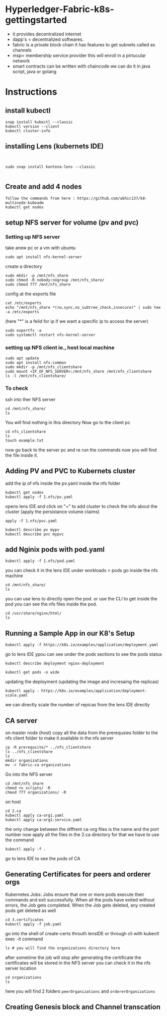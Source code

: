 # Hyperledger-Fabric-k8s-gettingstarted
* it provides decentralized internet
* dapp's  = decentralized softwares.
* fabric is a private block chain it has features to get subnets called as channels
* msp= membership service provider this will enroll in a pirtucular network
* smart contracts can be written with chaincode we can do it in java script, java or golang
# Instructions
## install kubectl 
```
snap install kubectl --classic
kubectl version --client
kubectl cluster-info
```
## installing Lens (kubernets IDE)

```


sudo snap install kontena-lens --classic


```

## Create and add 4 nodes
```
follow the commands from here : https://github.com/abhic137/k8-multinode-kubeadm
kubectl get nodes
```
## setup NFS server for volume (pv and pvc)
### Setting up NFS server
take anew pc or a vm with ubuntu
```
sudo apt install nfs-kernel-server

```
create a directory
```
sudo mkdir -p /mnt/nfs_share
sudo chmod -R nobody:nogroup /mnt/nfs_share/
sudo chmod 777 /mnt/nfs_share
```
config at the exports file
```
cat /etc/exports
echo "/mnt/nfs_share *(rw,sync,no_subtree_check,insecure)" | sudo tee -a /etc/exports
```
(here "*" is a feild for ip if we want a specific ip to access the server)
```
sudo exportfs -a
sudo systemctl restart nfs-kernel-server
```
### setting up NFS client ie., host local machine
```
sudo apt update
sudo apt install nfs-common
sudo mkdir -p /mnt/nfs_clientshare
sudo mount <IP_OF_NFS_SERVER>:/mnt/nfs_share /mnt/nfs_clientshare
ls -l /mnt/nfs_clientshare/

```
### To check 
ssh into ther NFS server
```
cd /mnt/nfs_share/
ls
```
You will find nothing in this directory
Now go to the client pc 
```
cd nfs_clientshare
ls
touch example.txt
```
now go back to the server pc and re run the commands now you will find the file inside it.

## Adding PV and PVC to Kubernets cluster
add the ip of nfs inside the pv.yaml inside the nfs folder
```
kubectl get nodes
kubectl apply -f 1.nfs/pv.yaml

```
opens lens IDE and click on "+" to add cluster to check the info about the cluster
(apply the persistance volume claims)
```
apply -f 1.nfs/pvc.yaml
```
```
kubectl describe pv mypv
kubectl describe pvc mypvc

```

## add Nginix pods with pod.yaml
```
kubectl apply -f 1.nfs/pod.yaml
```
you can check it in the lens IDE under workloads > pods
go inside the nfs machine
```
cd /mnt/nfs_share/
ls
```
you can use lens to directly open the pod. or use the CLI to get inside the pod you can see the nfs files inside the pod.
```
cd /usr/share/nginx/html/
ls
```
## Running a Sample App in our K8's Setup
```
kubectl apply -f https://k8s.io/examples/application/deployment.yaml
```
go to lens IDE ypou can see under the pods sections to see the pods status
```
kubectl describe deployment nginx-deployment
```
```
kubectl get pods -o wide
```

updating the deployment (updating the image and incresaing the replicas)
```
kubectl apply - https://k8s.io/examples/application/deployment-scale.yaml
```
we can directly scale the number of repicas from the lens IDE directly

## CA server
on master node (host)
copy all the data from the prerequsies folder to the nfs client folder to make it available in the nfs server
```
cp -R prerequsite/* ../nfs_clientshare
ls ../nfs_clientshare
ls
mkdir organizations
mv -r fabric-ca organizations

```
Go into the NFS server 
```
cd /mnt/nfs_share
chmod +x scripts/ -R
chmod 777 organizations/ -R
```
on host
```
cd 2.ca
kubectl apply ca-org1.yaml
kubectl apply ca-org1-service.yaml
```
the only change between the diffrent ca-org files is the name  and the port number
now apply all the files in the 2.ca directory for that we have to use the command
```
kubectl apply -f .
```
go to lens IDE to see the pods of CA

## Generating Certificates for peers and orderer orgs
Kubernetes Jobs: Jobs ensure that one or more pods execute
their commands and exit successfully. When all the pods have
exited without errors, the Job gets completed. When the Job
gets deleted, any created pods get deleted as well

```
cd 3.certificates
kubectl apply -f job.yaml
```
go into the shell of create-certs throuth lensIDE or through cli with kubectl exec -it command
```
ls # you will find the organizations directory here
```
after sometime the job will stop afer generating the certificate
the certificates will be stored in the NFS server
you can check it in the nfs server location
```
cd organizations
ls
```
here you will find 2 folders ```peerOrganizations``` and ```ordererOrganizations```

## Creating Genesis block and Channel transcation

```
```
